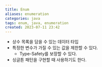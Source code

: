 ```yaml
---
title: Enum
aliases: enumeration
categories: java
tags: enum, java, enumeration
created: 2023-07-11 23:42
---
```


- 상수 목록을 담을 수 있는 데이터 타입
- 특정한 변수가 가질 수 있는 값을 제한할 수 있다.
	- Type-Safety를 보장할 수 있다.
- 싱글톤 패턴을 구현할 때 사용하기도 한다.
